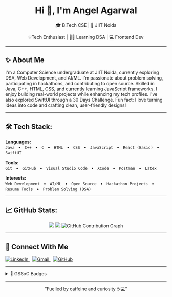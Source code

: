<h1 align="center">Hi 👋, I'm Angel Agarwal</h1>

<p align="center">🎓 B.Tech CSE | 📍 JIIT Noida</p>
<p align="center">💡Tech Enthusiast | 👨‍💻 Learning DSA | 💻 Frontend Dev </p>

---

<h2>✨ About Me</h2>
I'm a Computer Science undergraduate at JIIT Noida, currently exploring DSA, Web Development, and AI/ML. I'm passionate about problem solving, participating in hackathons, and contributing to open source. Skilled in Java, C++, HTML, CSS, and currently learning JavaScript frameworks, I enjoy building real-world projects while enhancing my tech profiles. I've also explored SwiftUI through a 30 Days Challenge. Fun fact: I love turning ideas into code and crafting clean, user-friendly designs!
    
---

<h2>🛠️ Tech Stack:</h2> 

**Languages:**  
`Java` &nbsp;&nbsp;•&nbsp;&nbsp; `C++` &nbsp;&nbsp;•&nbsp;&nbsp; `C` &nbsp;&nbsp;•&nbsp;&nbsp; `HTML` &nbsp;&nbsp;•&nbsp;&nbsp; `CSS` &nbsp;&nbsp;•&nbsp;&nbsp; `JavaScript` &nbsp;&nbsp;•&nbsp;&nbsp; `React (Basic)` &nbsp;&nbsp;•&nbsp;&nbsp; `SwiftUI` 

**Tools:**  
`Git` &nbsp;&nbsp;•&nbsp;&nbsp; `GitHub` &nbsp;&nbsp;•&nbsp;&nbsp; `Visual Studio Code` &nbsp;&nbsp;•&nbsp;&nbsp; `XCode` &nbsp;&nbsp;•&nbsp;&nbsp; `Postman` &nbsp;&nbsp;•&nbsp;&nbsp; `Latex`

**Interests:**  
`Web Development` &nbsp;&nbsp;•&nbsp;&nbsp; `AI/ML` &nbsp;&nbsp;•&nbsp;&nbsp; `Open Source` &nbsp;&nbsp;•&nbsp;&nbsp; `Hackathon Projects` &nbsp;&nbsp;•&nbsp;&nbsp; `Resume Tools` &nbsp;&nbsp;•&nbsp;&nbsp; `Problem Solving (DSA)`


---

<h2>📈 GitHub Stats:</h2>
<p align="center">
  <img src="https://github-readme-stats.vercel.app/api?username=angelagarwal2&show_icons=true&theme=nightowl" height="160px"/>
  <img src="https://github-readme-stats.vercel.app/api/top-langs/?username=angelagarwal2&layout=compact&theme=nightowl" height="160px"/>
  <img src="https://github-readme-activity-graph.vercel.app/graph?username=angelagarwal2&theme=nightowl&hide_border=true" alt="GitHub Contribution Graph"/>
</p>

---

<h2>💬 Connect With Me</h2>
<p>
  <a href="https://www.linkedin.com/in/angel-agarwal-97794432a/" target="_blank">
    <img alt="LinkedIn" src="https://img.shields.io/badge/LinkedIn-0077B5.svg?&style=for-the-badge&logo=linkedin&logoColor=white" />
  </a>
  &nbsp;
  <a href="mailto:angel.agarwal28feb@gmail.com" target="_blank">
    <img alt="Gmail" src="https://img.shields.io/badge/Gmail-D14836.svg?&style=for-the-badge&logo=gmail&logoColor=white" />
  </a>
  &nbsp;
  <a href="https://github.com/angelagarwal2" target="_blank">
    <img alt="GitHub" src="https://img.shields.io/badge/GitHub-181717.svg?&style=for-the-badge&logo=github&logoColor=white" />
  </a>
</p>

---

<details>
  <summary>🏅 GSSoC Badges </summary>
  <br/>
  <p align="center">
    <img src="https://github.com/angelagarwal2/angelagarwal2/blob/main/Postman_API_Fundamentals_Student_Expert.png" width="130" alt="Postman GSSoC Badge" />
  </p>
</details>

---

<p align="center">
"Fuelled by caffeine and curiosity ☕💻"
</p>
